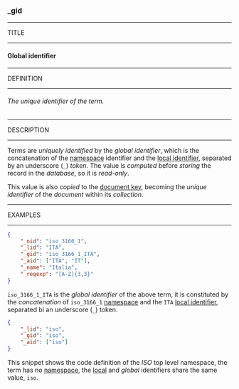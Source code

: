 ### _gid



------
TITLE

------

#### Global identifier



------
DEFINITION

------

###### The unique identifier of the term.



------
DESCRIPTION

------

Terms are *uniquely identified* by the *global identifier*, which is the concatenation of the [namespace](_nid.md) identifier and the [local identifier](_lid.md), separated by an underscore (`_`) *token*. The value is *computed* before *storing* the record in the *database*, so it is *read-only*.

This value is also *copied* to the [document key](_key.md), becoming the *unique identifier* of the *document* within its *collection*.



------
EXAMPLES

------

```json
{
	"_nid": "iso_3166_1",
	"_lid": "ITA",
	"_gid": "iso_3166_1_ITA",
	"_aid": ["ITA", "IT"],
	"_name": "Italia",
	"_regexp": "[A-Z]{3,3}"
}
```

`iso_3166_1_ITA` is the *global identifier* of the above term, it is constituted by the *concatenation* of `iso_3166_1` [namespace](_nid.md) and the `ITA` [local identifier](_lid.md), separated bi an underscore (`_`) token.



```json
{
	"_lid": "iso",
	"_gid": "iso",
	"_aid": ["iso"]
}
```

This snippet shows the code definition of the *ISO* top level namespace, the term has no [namespace](_nid.md), the [local](_lid.md) and *global* identifiers share the same value, `iso`.
